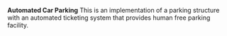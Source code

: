 **Automated Car Parking**
This is an implementation of a parking structure with 
an automated ticketing system that provides human free parking facility. 
